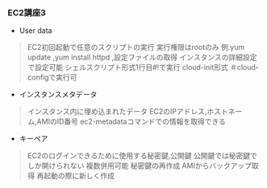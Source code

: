 ### EC2講座3

- User data
 > EC2初回起動で任意のスクリプトの実行
 > 実行権限はrootのみ
  > 例.yum update ,yum install httpd ,設定ファイルの取得
 > インスタンスの詳細設定で設定可能
  > シェルスクリプト形式1行目#!で実行
  > cloud-init形式 ＃cloud-configで実行可
- インスタンスメタデータ
 > インスタンス内に埋め込まれたデータ
 > EC2のIPアドレス,ホストネーム,AMIのID番号
 > ec2-metadataコマンドでの情報を取得できる

- キーペア
 > EC2のログインできるために使用する秘密鍵,公開鍵
 > 公開鍵では秘密鍵でしか開けられない
 > 複数併用可能
 > 秘密鍵の再作成
  > AMIからバックアップ取得
  > 再起動の際に新しく作成








